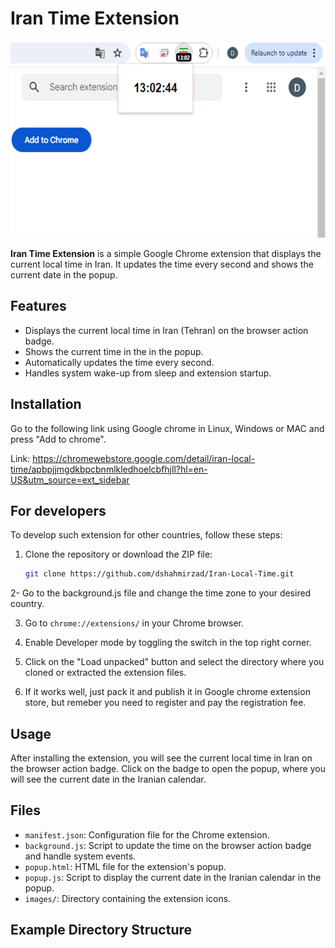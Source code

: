 # Iran Time Extension

![Logo](icons/screenshot.png)

**Iran Time Extension** is a simple Google Chrome extension that displays the current local time in Iran. It updates the time every second and shows the current date in the popup.

## Features

- Displays the current local time in Iran (Tehran) on the browser action badge.
- Shows the current time in the in the popup.
- Automatically updates the time every second.
- Handles system wake-up from sleep and extension startup.

## Installation

Go to the following link using Google chrome in Linux, Windows or MAC and press "Add to chrome".

Link: https://chromewebstore.google.com/detail/iran-local-time/apbpjjmgdkbpcbnmlkledhoelcbfhjll?hl=en-US&utm_source=ext_sidebar

## For developers

To develop such extension for other countries, follow these steps:

1. Clone the repository or download the ZIP file:
    ```sh
    git clone https://github.com/dshahmirzad/Iran-Local-Time.git
    ```
2- Go to the background.js file and change the time zone to your desired country. 

3. Go to `chrome://extensions/` in your Chrome browser.

4. Enable Developer mode by toggling the switch in the top right corner.

5. Click on the "Load unpacked" button and select the directory where you cloned or extracted the extension files.

6. If it works well, just pack it and publish it in Google chrome extension store, but remeber you need to register and pay the registration fee. 

## Usage

After installing the extension, you will see the current local time in Iran on the browser action badge. Click on the badge to open the popup, where you will see the current date in the Iranian calendar.

## Files

- `manifest.json`: Configuration file for the Chrome extension.
- `background.js`: Script to update the time on the browser action badge and handle system events.
- `popup.html`: HTML file for the extension's popup.
- `popup.js`: Script to display the current date in the Iranian calendar in the popup.
- `images/`: Directory containing the extension icons.

## Example Directory Structure

